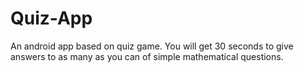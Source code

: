 # Quiz-App
 An android app based on quiz game. You will get 30 seconds to give answers to as many as you can of simple mathematical questions.
